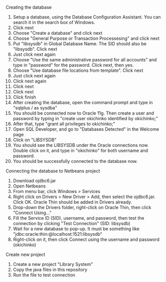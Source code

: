 Creating the database
  1. Setup a database, using the Database Configuration Assistant. You can search it in the search box of Windows.
  2. Click next
  3. Choose "Create a database" and click next
  4. Choose "General Purpose or Transaction Processesing" and click next
  5. Put "libsysdb" in Global Database Name. The SID should also be "libsysdb". Click next
  6. Just click next again
  7. Choose "Use the same administrative password for all accounts" and type in "password" for the password. Click next, then yes.
  8. Choose "Use database file locations from template". Click next
  9. Just click next again
  10. Click next again
  11. Click next
  12. Click next
  13. Click finish
  14. After creating the database, open the command prompt and type in "sqlplus / as sysdba"
  15. You should be connected now to Oracle 11g. Then create a user and password by typing in "create user okichinko identified by okichinko;"
  16. After that, type "grant all privileges to okichinko;"
  17. Open SQL Developer, and go to "Databases Detected" in the Welcome page
  18. Click on "LIBSYSDB"
  19. You should see the LIBSYSDB under the Oracle connections now. Double click on it, and type in "okichinko" for both username and password.
  20. You should be successfully connected to the database now.

Connecting the database to Netbeans project
  1. Download ojdbc6.jar
  2. Open Netbeans
  3. From menu bar, click Windows > Services
  4. Right click on Drivers > New Driver > Add, then select the ojdbc6.jar. Click OK. Oracle Thin should be added in Drivers already.
  5. Drop-down the Drivers folder, right-click on Oracle Thin, then click "Connect Using..."
  6. Fill the Service ID (SID), username, and password, then test the connection by clicking "Test Connection" (SID: libsysdb)
  7. Wait for a new database to pop-up. It must be something like "jdbc:oracle:thin:@localhost:1521:libsysdb"
  8. Right-click on it, then click Connect using the username and password (okichinko)
  
Create new project
  1. Create a new project "Library System"
  2. Copy the java files in this repository
  3. Run the file to test connection
